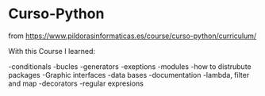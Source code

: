 # Curso-Python

from https://www.pildorasinformaticas.es/course/curso-python/curriculum/

With this Course I learned:

-conditionals
-bucles
-generators
-exeptions
-modules
-how to distrubute packages
-Graphic interfaces
-data bases
-documentation
-lambda, filter and map
-decorators
-regular expresions
